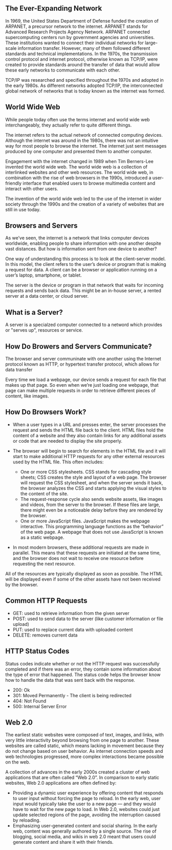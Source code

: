 ## The Ever-Expanding Network

In 1969, the United States Department of Defense funded the creation of ARPANET, a precursor network to the internet. ARPANET stands for Advanced Research Projects Agency Network. ARPANET connected supercomputing centers run by government agencies and universities.
These institutions wanted to connect their individual networks for large-scale information transfer. However, many of them followed different standards and technical implementations. In the 1970s, the transmission control protocol and internet protocol, otherwise known as TCP/IP, were created to provide standards around the transfer of data that would allow these early networks to communicate with each other.

TCP/IP was researched and specified throughout the 1970s and adopted in the early 1980s. As different networks adopted TCP/IP, the interconnected global network of networks that is today known as the internet was formed.

## World Wide Web

While people today often use the terms internet and world wide web interchangeably, they actually refer to quite different things.

The internet refers to the actual network of connected computing devices. Although the internet was around in the 1980s, there was not an intuitive way for most people to browse the internet. The internet just sent messages produced by one computer and presented them to another computer.

Engagement with the internet changed in 1989 when Tim Berners-Lee invented the world wide web. The world wide web is a collection of interlinked websites and other web resources. The world wide web, in combination with the rise of web browsers in the 1990s, introduced a user-friendly interface that enabled users to browse multimedia content and interact with other users.

The invention of the world wide web led to the use of the internet in wider society through the 1990s and the creation of a variety of websites that are still in use today.

## Browsers and Servers

As we’ve seen, the internet is a network that links computer devices worldwide, enabling people to share information with one another despite vast distances. But how is information sent from one device to another?

One way of understanding this process is to look at the client-server model. In this model, the client refers to the user’s device or program that is making a request for data. A client can be a browser or application running on a user’s laptop, smartphone, or tablet.

The server is the device or program in that network that waits for incoming requests and sends back data. This might be an in-house server, a rented server at a data center, or cloud server. 


## What is a Server?

A server is a specialzed computer connected to a netword which provides or "serves up", resources or service. 



## How Do Browers and Servers Communicate?

The browser and server communinate with one another using the Internet protocol known as HTTP, or hypertext transfer protocol, which allows for data transfer

Every time we load a webpage, our device sends a request for each file that makes up that page. So even when we’re just loading one webpage, that page can make multiple requests in order to retrieve different pieces of content, like images.


## How Do Browsers Work?

- When a user types in a URL and presses enter, the server processes the request and sends the HTML file back to the client. HTML files hold the content of a website and they also contain links for any additional assets or code that are needed to display the site properly.
- The browser will begin to search for elements in the HTML file and it will start to make additional HTTP requests for any other external resources used by the HTML file. This often includes:
  - One or more CSS stylesheets. CSS stands for cascading style sheets; CSS creates the style and layout of a web page. The browser will request the CSS stylesheet, and when the server sends it back, the browser analyzes the CSS and starts applying the visual styles to the content of the site.
  - The request-response cycle also sends website assets, like images and videos, from the server to the browser. If these files are large, there might even be a noticeable delay before they are rendered by the browser.
  - One or more JavaScript files. JavaScript makes the webpage interactive. This programming language functions as the “behavior” of the web page. A webpage that does not use JavaScript is known as a static webpage.

- In most modern browsers, these additional requests are made in parallel. This means that these requests are initiated at the same time, and the browser does not wait to receive one resource before requesting the next resource.

All of the resources are typically displayed as soon as possible. The HTML will be displayed even if some of the other assets have not been received by the browser.


## Common HTTP Requests

- GET: used to retrieve information from the given server
- POST: used to send data to the server (like customer information or file upload)
- PUT: used to replace current data with uploaded content
- DELETE: removes current data


## HTTP Status Codes

Status codes indicate whether or not the HTTP request was successfully completed and if there was an error, they contain some information about the type of error that happened. The status code helps the browser know how to handle the data that was sent back with the response.

- 200: Ok
- 301: Moved Permanently - The client is being redirected
- 404: Not Found
- 500: Internal Server Error


## Web 2.0

The earliest static websites were composed of text, images, and links, with very little interactivity beyond browsing from one page to another. These websites are called static, which means lacking in movement because they do not change based on user behavior. As internet connection speeds and web technologies progressed, more complex interactions became possible on the web.

 A collection of advances in the early 2000s created a cluster of web applications that are often called “Web 2.0”. In comparison to early static websites, Web 2.0 applications are often defined by:

- Providing a dynamic user experience by offering content that responds to user input without forcing the page to reload. In the early web, user input would typically take the user to a new page — and they would have to wait for the new page to load. In Web 2.0, websites could just update selected regions of the page, avoiding the interruption caused by reloading.
- Emphasizing user-generated content and social sharing. In the early web, content was generally authored by a single source. The rise of blogging, social media, and wikis in web 2.0 meant that users could generate content and share it with their friends.
